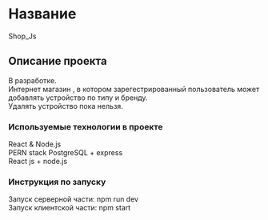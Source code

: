 # Название

Shop_Js

## Описание проекта

В разработке.  
Интернет магазин , в котором зарегестрированный пользователь может добавлять устройство по типу и бренду.    
Удалять устройство пока нельзя.    


### Используемые технологии в проекте

React & Node.js  
PERN stack PostgreSQL + express  
React js + node.js 
   
### Инструкция по запуску

Запуск серверной части: npm run dev  
Запуск клиентской части: npm start

  

